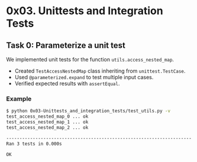 # 0x03. Unittests and Integration Tests

## Task 0: Parameterize a unit test
We implemented unit tests for the function `utils.access_nested_map`.

- Created `TestAccessNestedMap` class inheriting from `unittest.TestCase`.
- Used `@parameterized.expand` to test multiple input cases.
- Verified expected results with `assertEqual`.

### Example
```bash
$ python 0x03-Unittests_and_integration_tests/test_utils.py -v
test_access_nested_map_0 ... ok
test_access_nested_map_1 ... ok
test_access_nested_map_2 ... ok

----------------------------------------------------------------------
Ran 3 tests in 0.000s

OK
